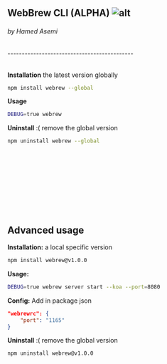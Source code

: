 ## WebBrew CLI (ALPHA) ![alt](https://img.shields.io/npm/v/webrew.svg)
###### by Hamed Asemi

-------------------------------------------- <br><br>

__Installation__ the latest version globally

```sh
npm install webrew --global
```

__Usage__
```sh
DEBUG=true webrew
```


__Uninstall__ :( remove the global version

```sh
npm uninstall webrew --global
```

<br><br><br><br><br><br><br><br>








## Advanced usage


__Installation:__ a local specific version

```sh
npm install webrew@v1.0.0
```


__Usage:__
```sh
DEBUG=true webrew server start --koa --port=8080
```


__Config:__
Add in package json

```json
"webrewrc": {
    "port": "1165"
}
```




__Uninstall__ :( remove the global version
```sh
npm uninstall webrew@v1.0.0
```
